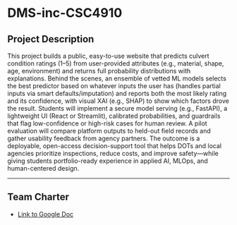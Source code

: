 # DMS-inc-CSC4910
## Project Description

This project builds a public, easy-to-use website that predicts culvert condition ratings (1–5) from user-provided attributes (e.g., material, shape, age, environment) and returns full probability distributions with explanations. Behind the scenes, an ensemble of vetted ML models selects the best predictor based on whatever inputs the user has (handles partial inputs via smart defaults/imputation) and reports both the most likely rating and its confidence, with visual XAI (e.g., SHAP) to show which factors drove the result. Students will implement a secure model serving (e.g., FastAPI), a lightweight UI (React or Streamlit), calibrated probabilities, and guardrails that flag low-confidence or high-risk cases for human review. A pilot evaluation will compare platform outputs to held-out field records and gather usability feedback from agency partners. The outcome is a deployable, open-access decision-support tool that helps DOTs and local agencies prioritize inspections, reduce costs, and improve safety—while giving students portfolio-ready experience in applied AI, MLOps, and human-centered design.

---

## Team Charter
 - [Link to Google Doc](https://docs.google.com/document/d/149NgPigSCGIX7yueF8f0Pnu0fES1BcW7ZFphQcvbJkk/edit?usp=sharing)
